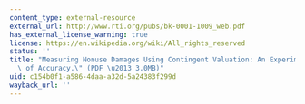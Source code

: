 ```yaml
---
content_type: external-resource
external_url: http://www.rti.org/pubs/bk-0001-1009_web.pdf
has_external_license_warning: true
license: https://en.wikipedia.org/wiki/All_rights_reserved
status: ''
title: "Measuring Nonuse Damages Using Contingent Valuation: An Experimental Evaluation\
  \ of Accuracy.\" (PDF \u2013 3.0MB)"
uid: c154b0f1-a586-4daa-a32d-5a24383f299d
wayback_url: ''
---
```

